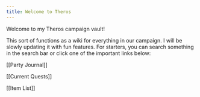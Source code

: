 ```yaml
---
title: Welcome to Theros
---
```


Welcome to my Theros campaign vault!

This sort of functions as a wiki for everything in our campaign. I will be slowly updating it with fun features. For starters, you can search something in the search bar or click one of the important links below:

[[Party Journal]]

[[Current Quests]]

[[Item List]]
